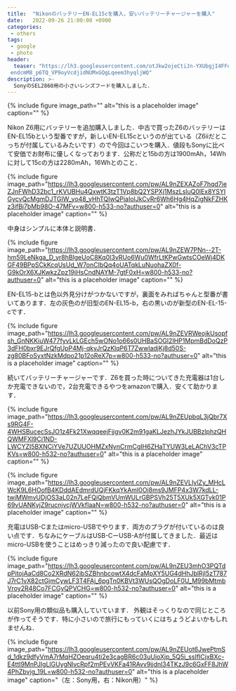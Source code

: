 ```yaml
---
title:  "NikonのバッテリーEN-EL15cを購入，安いバッテリーチャージャーを購入"
date:   2022-09-26 21:00:00 +0900
categories: 
 - others 
tags:
 - google
 - photo
header:
  teaser: "https://lh3.googleusercontent.com/otJkw2ojeCtiJn-YXUbgjI4FFoe8FXr4S_UYHQufGEQvVyBtJXrzYrNa5SsE5kG84eTz6g5uN5nE4u2OWe2OJnZaKTvZBO\
 endcmM8_p6TQ_VP9oyVcdjidNUMxGQgLqeem3hyqljWQ"
description: >-
  SonyのSEL2860用の小さいレンズフードを購入しました．
---
```


{% include figure image_path="" alt="this is a placeholder image" caption="" %}


Nikon Z6用にバッテリーを追加購入しました．中古で買ったZ6のバッテリーはEN-EL15bという型番ですが，新しいEN-EL15cというのが出ている（Z6iiだとこっちが付属しているみたいです）ので今回はこいつを購入．値段もSonyに比べて安価でお財布に優しくなっております．公称だと15bの方は1900mAh，14Whに対して15cの方は2280mAh，16Whとのこと．

{% include figure image_path="https://lh3.googleusercontent.com/pw/AL9nZEXAZoF7hqd7ieZJnFWhD32bc1_rKVUBHu4QxwtK3tzT1Vp8bQ2YSPXj1MszLsluQ0lEx8YSYIGycvQcMgmDJTGIW_yo48_yHhTQIwQPiaIolJkCvRr6Wh6Hg4HqZigNkFZHKz3ifBj7bMb98O-47MFv=w800-h533-no?authuser=0" alt="this is a placeholder image" caption="" %}


中身はシンプルに本体と説明書．

{% include figure image_path="https://lh3.googleusercontent.com/pw/AL9nZEW7PNn--2T-hm59LeNkga_D_yr8hBlgeUoC8Kq0I3vRUo6Wu0WfrLtKPwGwtsCOeWj4DKGF49BPpSCkKcqUsUd_W7onCIbQq4oUATqkLuNuohaZX0f-G9kOrX6XJKwkzZpz19jHsCndNAYM-7gtF0xH=w800-h533-no?authuser=0" alt="this is a placeholder image" caption="" %}


EN-EL15-bとは色以外見分けがつかないですが，裏面をみればちゃんと型番が書いてあります．左の灰色のが旧型のEN-EL15-b，右の黒いのが新型のEN-EL-15-cです．

 {% include figure image_path="https://lh3.googleusercontent.com/pw/AL9nZEVRWeojkUsopfsh_GnNKKiuW477fyvLkLGEch5wONo1o66s0UHBaSOGl2IHP1MpmBdDoQzP3dFH0bxr9EJrQfgUpP4Mj-qkyJrQzKlqP6T7ZwwladjKj8d50S-zg80BFoSyxtNzkMdpo21p12oReX7p=w800-h533-no?authuser=0" alt="this is a placeholder image" caption="" %}


続いてバッテリーチャージャーです．Z6を買った時についてきた充電器は1台しか充電できないので，2台充電できるやつをamazonで購入．安くて助かります．

{% include figure image_path="https://lh3.googleusercontent.com/pw/AL9nZEUpbqL3jQbr7Xs9RG4F-4WHSBucecSsJO1z4Fk21XwqqeejFjjgv0K2m91gaKLJezhJYkJUBBzlphzQHQWMFXl9Ci1ND-LWCYZI5BXNCiYVe7UZUUOHMZxNynCrmCgIH6ZHaTYUW3LeLAChV3cTPKVs=w800-h532-no?authuser=0" alt="this is a placeholder image" caption="" %}

{% include figure image_path="https://lh3.googleusercontent.com/pw/AL9nZEVLIylZy_MHcLWcK9L6HOofB4KDddAEdmrdUQjFKkqYkAmI0Oi8ms9JMFP4x3W7kdLL-twjMWmvUDjOS3aL02n7LeFQiQbmVUmWULrGBPSVh25T5XUk5XGTvk01P69vUANKyjZ9rucnjvcjWVkfIaaN=w800-h532-no?authuser=0" alt="this is a placeholder image" caption="" %}


充電はUSB-Cまたはmicro-USBでやります．両方のプラグが付いているのは良い点です．ちなみにケーブルはUSB-CーUSB-Aが付属してきました．最近はmicro-USBを使うことはめっきり減ったので良い配慮です．

{% include figure image_path="https://lh3.googleusercontent.com/pw/AL9nZEU3mhO3PQTdpPitojAaCd8Co2XRdN62ibSZBhnbcowtX4dcFaMpXY5UG4dHhJblRjI5zT787J7rC1vX82ctGjmCywLF3T4FAj_6pgTn0KBVt3WUsQOgDoLF0U_M99bMtmbVroy2R48Co7FCGyQPVCHG=w800-h532-no?authuser=0" alt="this is a placeholder image" caption="" %}


以前Sony用の類似品も購入していています． 外観はそっくりなので同じところが作ってそうです．特に小さいので旅行にもっていくにはちょうどよいかもしれませんね．

{% include figure image_path="https://lh3.googleusercontent.com/pw/AL9nZEUot6JwePtmSd_1dkz9dfyVmA7rMqHZOeqru4ti2e3cagBR6c03uUioXjp_5Q5i_ssIfICjxBXc-E4ttI9MnPJIgLlGUygNlvcRpf2mPEvVKFa41RAvv9jjdnl34TKzJ9c6GxFF8JhW4PhZbvjg_19L=w800-h532-no?authuser=0" alt="this is a placeholder image" caption="（左：Sony用，右：Nikon用）" %}








